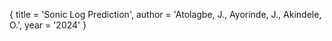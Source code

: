 
{
    title = 'Sonic Log Prediction',
    author = 'Atolagbe, J., Ayorinde, J., Akindele, O.',
    year = '2024'
}